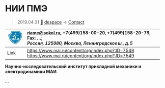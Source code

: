 # НИИ ПМЭ
> 2019.04.01 [🚀](../index/index.md) [despace](index.md) → [Contact](contact.md)

|[![](f/contact/m/mai_logo1_thumb.jpg)](f/contact/m/mai_logo1.png)|<riame@sokol.ru>, +7(499)158-00-20, +7(499)158-20-79, Fax: …;<br> *Россия, 125080, Москва, Ленинградское ш., д. 5*|
|:--|:--|
|Link|<https://www.mai.ru/content/org/index.php?:ID=7549><br> <https://www.mai.ru/content/org/index.php?:ID=7549>|

**Научно‑исследовательский институт прикладной механики и электродинамики МАИ**.


<p style="page-break-after:always"> </p>

…
